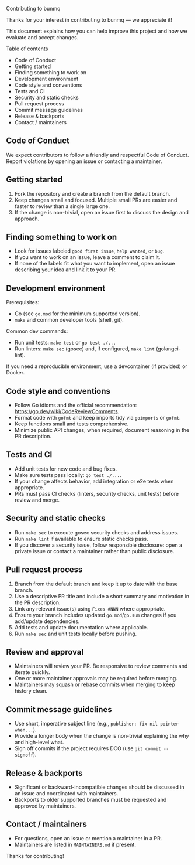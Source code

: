 Contributing to bunmq

Thanks for your interest in contributing to bunmq — we appreciate it!

This document explains how you can help improve this project and how we evaluate and accept changes.

Table of contents
- Code of Conduct
- Getting started
- Finding something to work on
- Development environment
- Code style and conventions
- Tests and CI
- Security and static checks
- Pull request process
- Commit message guidelines
- Release & backports
- Contact / maintainers

Code of Conduct
----------------
We expect contributors to follow a friendly and respectful Code of Conduct. Report violations by opening an issue or contacting a maintainer.

Getting started
---------------
1. Fork the repository and create a branch from the default branch.
2. Keep changes small and focused. Multiple small PRs are easier and faster to review than a single large one.
3. If the change is non-trivial, open an issue first to discuss the design and approach.

Finding something to work on
----------------------------
- Look for issues labeled `good first issue`, `help wanted`, or `bug`.
- If you want to work on an issue, leave a comment to claim it.
- If none of the labels fit what you want to implement, open an issue describing your idea and link it to your PR.

Development environment
-----------------------
Prerequisites:
- Go (see `go.mod` for the minimum supported version).
- `make` and common developer tools (shell, git).

Common dev commands:

- Run unit tests: `make test` or `go test ./...`
- Run linters: `make sec` (gosec) and, if configured, `make lint` (golangci-lint).

If you need a reproducible environment, use a devcontainer (if provided) or Docker.

Code style and conventions
--------------------------
- Follow Go idioms and the official recommendation: https://go.dev/wiki/CodeReviewComments.
- Format code with `gofmt` and keep imports tidy via `goimports` or `gofmt`.
- Keep functions small and tests comprehensive.
- Minimize public API changes; when required, document reasoning in the PR description.

Tests and CI
------------
- Add unit tests for new code and bug fixes.
- Make sure tests pass locally: `go test ./...`.
- If your change affects behavior, add integration or e2e tests when appropriate.
- PRs must pass CI checks (linters, security checks, unit tests) before review and merge.

Security and static checks
--------------------------
- Run `make sec` to execute gosec security checks and address issues.
- Run `make lint` if available to ensure static checks pass.
- If you discover a security issue, follow responsible disclosure: open a private issue or contact a maintainer rather than public disclosure.

Pull request process
--------------------
1. Branch from the default branch and keep it up to date with the base branch.
2. Use a descriptive PR title and include a short summary and motivation in the PR description.
3. Link any relevant issue(s) using `Fixes #NNN` where appropriate.
4. Ensure your branch includes updated `go.mod`/`go.sum` changes if you add/update dependencies.
5. Add tests and update documentation where applicable.
6. Run `make sec` and unit tests locally before pushing.

Review and approval
-------------------
- Maintainers will review your PR. Be responsive to review comments and iterate quickly.
- One or more maintainer approvals may be required before merging.
- Maintainers may squash or rebase commits when merging to keep history clean.

Commit message guidelines
-------------------------
- Use short, imperative subject line (e.g., `publisher: fix nil pointer when...`).
- Provide a longer body when the change is non-trivial explaining the why and high-level what.
- Sign off commits if the project requires DCO (use `git commit --signoff`).

Release & backports
-------------------
- Significant or backward-incompatible changes should be discussed in an issue and coordinated with maintainers.
- Backports to older supported branches must be requested and approved by maintainers.

Contact / maintainers
---------------------
- For questions, open an issue or mention a maintainer in a PR.
- Maintainers are listed in `MAINTAINERS.md` if present.

Thanks for contributing!
